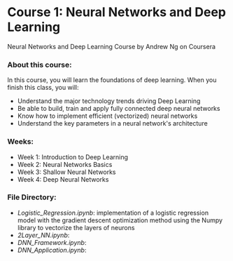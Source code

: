 # Course 1: Neural Networks and Deep Learning
Neural Networks and Deep Learning Course by Andrew Ng on Coursera

### About this course:
In this course, you will learn the foundations of deep learning. When you finish this class, you will:
* Understand the major technology trends driving Deep Learning
* Be able to build, train and apply fully connected deep neural networks 
* Know how to implement efficient (vectorized) neural networks 
* Understand the key parameters in a neural network's architecture 

### Weeks:
* Week 1: Introduction to Deep Learning
* Week 2: Neural Networks Basics
* Week 3: Shallow Neural Networks
* Week 4: Deep Neural Networks

### File Directory:
* *Logistic_Regression.ipynb*: implementation of a logistic regression model with the gradient descent optimization method using the Numpy library to vectorize the layers of neurons
* *2Layer_NN.ipynb*: 
* *DNN_Framework.ipynb*: 
* *DNN_Application.ipynb*: 
